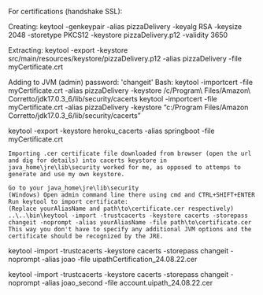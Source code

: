 For certifications (handshake SSL):

Creating:
keytool -genkeypair -alias pizzaDelivery -keyalg RSA -keysize 2048 -storetype PKCS12 -keystore pizzaDelivery.p12 -validity 3650

Extracting:
keytool -export -keystore src/main/resources/keystore/pizzaDelivery.p12 -alias pizzaDelivery -file myCertificate.crt

Adding to JVM (admin) password: 'changeit'
Bash:
keytool -importcert -file myCertificate.crt -alias pizzaDelivery -keystore /c/Program\ Files/Amazon\ Corretto/jdk17.0.3_6/lib/security/cacerts
keytool -importcert -file myCertificate.crt -alias pizzaDelivery -keystore “c:/Program Files/Amazon Corretto/jdk17.0.3_6/lib/security/cacerts”

keytool -export -keystore heroku_cacerts -alias springboot -file myCertificate.crt


```
Importing .cer certificate file downloaded from browser (open the url and dig for details) into cacerts keystore in java_home\jre\lib\security worked for me, as opposed to attemps to generate and use my own keystore.

Go to your java_home\jre\lib\security
(Windows) Open admin command line there using cmd and CTRL+SHIFT+ENTER
Run keytool to import certificate:
(Replace yourAliasName and path\to\certificate.cer respectively)
..\..\bin\keytool -import -trustcacerts -keystore cacerts -storepass changeit -noprompt -alias yourAliasName -file path\to\certificate.cer
This way you don't have to specify any additional JVM options and the certificate should be recognized by the JRE.
```
keytool -import -trustcacerts -keystore cacerts -storepass changeit -noprompt -alias joao -file uipathCertification_24.08.22.cer

keytool -import -trustcacerts -keystore cacerts -storepass changeit -noprompt -alias joao_second -file account.uipath_24.08.22.cer
